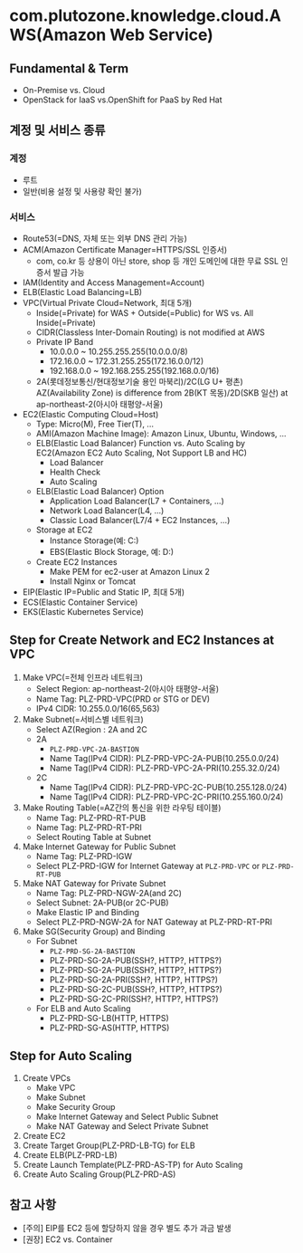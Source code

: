 # com.plutozone.knowledge.cloud.AWS(Amazon Web Service)


## Fundamental & Term
- On-Premise vs. Cloud
- OpenStack for IaaS vs.OpenShift for PaaS by Red Hat


## 계정 및 서비스 종류
### 계정
- 루트
- 일반(비용 설정 및 사용량 확인 불가)

### 서비스
- Route53(=DNS, 자체 또는 외부 DNS 관리 가능)
- ACM(Amazon Certificate Manager=HTTPS/SSL 인증서)
	- com, co.kr 등 상용이 아닌 store, shop 등 개인 도메인에 대한 무료 SSL 인증서 발급 가능
- IAM(Identity and Access Management=Account)
- ELB(Elastic Load Balancing=LB)
- VPC(Virtual Private Cloud=Network, 최대 5개)
	- Inside(=Private) for WAS + Outside(=Public) for WS vs. All Inside(=Private)
	- CIDR(Classless Inter-Domain Routing) is not modified at AWS
	- Private IP Band
		- 10.0.0.0 ~ 10.255.255.255(10.0.0.0/8)
   		- 172.16.0.0 ~ 172.31.255.255(172.16.0.0/12)
		- 192.168.0.0 ~ 192.168.255.255(192.168.0.0/16)
	- 2A(롯데정보통신/현대정보기술 용인 마북리)/2C(LG U+ 평촌) AZ(Availability Zone) is difference from 2B(KT 목동)/2D(SKB 일산) at ap-northeast-2(아시아 태평양-서울)
- EC2(Elastic Computing Cloud=Host)
	- Type: Micro(M), Free Tier(T), ...
	- AMI(Amazon Machine Image): Amazon Linux, Ubuntu, Windows, ...
	- ELB(Elastic Load Balancer) Function vs. Auto Scaling by EC2(Amazon EC2 Auto Scaling, Not Support LB and HC)
		- Load Balancer
		- Health Check
		- Auto Scaling
	- ELB(Elastic Load Balancer) Option
		- Application Load Balancer(L7 + Containers, ...)
		- Network Load Balancer(L4, ...)
		- Classic Load Balancer(L7/4 + EC2 Instances, ...)
	- Storage at EC2
		- Instance Storage(예: C:\)
		- EBS(Elastic Block Storage, 예: D:\)
	- Create EC2 Instances
		- Make PEM for ec2-user at Amazon Linux 2
		- Install Nginx or Tomcat
- EIP(Elastic IP=Public and Static IP, 최대 5개)
- ECS(Elastic Container Service)
- EKS(Elastic Kubernetes Service)


## Step for Create Network and EC2 Instances at VPC
1. Make VPC(=전체 인프라 네트워크)
	- Select Region: ap-northeast-2(아시아 태평양-서울)
	- Name Tag: PLZ-PRD-VPC(PRD or STG or DEV)
	- IPv4 CIDR: 10.255.0.0/16(65,563)
2. Make Subnet(=서비스별 네트워크)
	- Select AZ(Region : 2A and 2C
	- 2A
		- `PLZ-PRD-VPC-2A-BASTION`
		- Name Tag(IPv4 CIDR): PLZ-PRD-VPC-2A-PUB(10.255.0.0/24)
		- Name Tag(IPv4 CIDR): PLZ-PRD-VPC-2A-PRI(10.255.32.0/24)
	- 2C
		- Name Tag(IPv4 CIDR): PLZ-PRD-VPC-2C-PUB(10.255.128.0/24)
		- Name Tag(IPv4 CIDR): PLZ-PRD-VPC-2C-PRI(10.255.160.0/24)
3. Make Routing Table(=AZ간의 통신을 위한 라우팅 테이블)
	- Name Tag: PLZ-PRD-RT-PUB
	- Name Tag: PLZ-PRD-RT-PRI
	- Select Routing Table at Subnet
4. Make Internet Gateway for Public Subnet
	- Name Tag: PLZ-PRD-IGW
	- Select PLZ-PRD-IGW for Internet Gateway at `PLZ-PRD-VPC` or `PLZ-PRD-RT-PUB`
5. Make NAT Gateway for Private Subnet
	- Name Tag: PLZ-PRD-NGW-2A(and 2C)
	- Select Subnet: 2A-PUB(or 2C-PUB)
	- Make Elastic IP and Binding
	- Select PLZ-PRD-NGW-2A for NAT Gateway at PLZ-PRD-RT-PRI
6. Make SG(Security Group) and Binding
	- For Subnet
		- `PLZ-PRD-SG-2A-BASTION`
		- PLZ-PRD-SG-2A-PUB(SSH?, HTTP?, HTTPS?)
		- PLZ-PRD-SG-2A-PUB(SSH?, HTTP?, HTTPS?)
		- PLZ-PRD-SG-2A-PRI(SSH?, HTTP?, HTTPS?)
		- PLZ-PRD-SG-2C-PUB(SSH?, HTTP?, HTTPS?)
		- PLZ-PRD-SG-2C-PRI(SSH?, HTTP?, HTTPS?)
	- For ELB and Auto Scaling
		- PLZ-PRD-SG-LB(HTTP, HTTPS)
		- PLZ-PRD-SG-AS(HTTP, HTTPS)


## Step for Auto Scaling
1. Create VPCs
	- Make VPC
	- Make Subnet
	- Make Security Group
	- Make Internet Gateway and Select Public Subnet
	- Make NAT Gateway and Select Private Subnet
2. Create EC2
3. Create Target Group(PLZ-PRD-LB-TG) for ELB
4. Create ELB(PLZ-PRD-LB)
5. Create Launch Template(PLZ-PRD-AS-TP) for Auto Scaling
6. Create Auto Scaling Group(PLZ-PRD-AS)


## 참고 사항
- [주의] EIP를 EC2 등에 할당하지 않을 경우 별도 추가 과금 발생
- [권장] EC2 vs. Container
